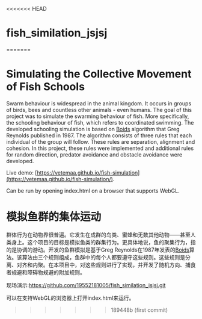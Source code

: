 <<<<<<< HEAD
# fish_similation_jsjsj
=======
# Simulating the Collective Movement of Fish Schools

Swarm behaviour is widespread in the animal kingdom. It occurs in groups of birds, bees and countless other animals - even humans. The goal of this project was to simulate the swarming behaviour of fish. More specifically, the schooling behaviour of fish, which refers to coordinated swimming. The developed schooling simulation is based on [Boids](https://en.wikipedia.org/wiki/Boids) algorithm that Greg Reynolds published in 1987. The algorithm consists of three rules that each individual of the group will follow. These rules are separation, alignment and cohesion. In this project, these rules were implemented and additional rules for random direction, predator avoidance and obstacle avoidance were developed.

Live demo: [https://vetemaa.github.io/fish-simulation](https://vetemaa.github.io/fish-simulation/).

Can be run by opening index.html on a browser that supports WebGL.

# 模拟鱼群的集体运动

群体行为在动物界很普遍。它发生在成群的鸟类、蜜蜂和无数其他动物——甚至人类身上。这个项目的目标是模拟鱼类的群集行为。更具体地说，鱼的聚集行为，指的是协调的游动。开发的鱼群模拟是基于Greg Reynolds在1987年发表的[Boids](https://en.wikipedia.org/wiki/Boids)算法。该算法由三个规则组成，鱼群中的每个人都要遵守这些规则。这些规则是分离、对齐和内聚。在本项目中，对这些规则进行了实现，并开发了随机方向、捕食者规避和障碍物规避的附加规则。

现场演示:https://github.com/19552181005/fish_similation_jsjsj.git

可以在支持WebGL的浏览器上打开index.html来运行。
>>>>>>> 189448b (first commit)
